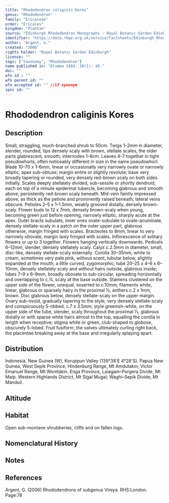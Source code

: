 ```yaml
---
title: "Rhododendron caliginis Kores"
genus: "Rhododendron"
family: "Ericaceae"
order: "Ericales"
kingdom: "Plantae"
source: "Edinburgh Rhododendron Monographs – Royal Botanic Garden Edinburgh"
identifier: "https://data.rbge.org.uk/service/factsheets/Edinburgh_Rhododendron_Monographs.xhtml"
author: "Argent, G."
created: "2006"
rights holder: "Royal Botanic Garden Edinburgh"
license: ""
tags: ["taxonomy", "Rhododendron"]
name published in: "Blumea 1984. 30(1): 45."
doi: ""
wfo id : ""
wfo parent id: ""
wfo accepted id: "" //if synonym                      
ipni id: ""
---
```


                       

# Rhododendron caliginis Kores

## Description
Small, straggling, much-branched shrub to 50cm. Twigs 1–2mm in diameter, slender, rounded, tips densely scaly with brown, stellate scales, the older parts glabrescent, smooth; internodes 1–8cm. Leaves 4–7 together in tight pseudowhorls, often noticeably different in size in the same pseudowhorl. Blade 10–70 x 1–6mm, linear or occasionally very narrowly ovate or narrowly elliptic; apex sub-obtuse; margin entire or slightly revolute; base very broadly tapering or rounded, very densely red-brown scaly on both sides initially. Scales deeply stellately divided, sub-sessile or shortly dendroid, each on top of a minute epidermal tubercle, becoming glabrous and smooth above, persistently red-brown scaly beneath. Mid-vein faintly impressed above, as thick as the petiole and prominently raised beneath; lateral veins obscure. Petioles 2–5 x 1–1.5mm, weakly grooved distally, densely brown-scaly. Flower buds to 12 x 7mm, densely brown-scaly when young, becoming green just before opening, narrowly elliptic, sharply acute at the apex. Outer bracts subulate, inner ones ovate-subulate to ovate-acuminate, densely stellate-scaly in a patch on the outer upper part, glabrous otherwise, margin fringed with scales. Bracteoles to 8mm, linear to very narrowly obovate, margin laxly fringed with scales. Inflorescence of solitary flowers or up to 3 together. Flowers hanging vertically downwards. Pedicels 6–12mm, slender, densely stellately scaly. Calyx c.2.5mm in diameter, small, disc-like, densely stellate-scaly externally. Corolla 30–35mm, white to cream, sometimes very pale pink, without scent, tubular below, slightly expanded at the mouth, a little curved, zygomorphic; tube 20–25 x 4–6 x 6–10mm, densely stellately scaly and without hairs outside, glabrous inside; lobes 7–9 x 6–9mm, broadly obovate to sub-circular, spreading horizontally and overlapping to c.¼, scaly at the base outside. Stamens clustered on the upper side of the flower, unequal, exserted to c.10mm; filaments white, linear, glabrous or sparsely hairy in the proximal ½; anthers c.2 x 1mm, brown. Disc glabrous below, densely stellate-scaly on the upper margin. Ovary sub-ovoid, gradually tapering to the style, very densely stellate-scaly and conspicuously 5-ribbed, c.7 x 3.5mm; style greenish-white, on the upper side of the tube, slender, scaly throughout the proximal 1⁄3, glabrous distally or with sparse white hairs almost to the top, equalling the corolla in length when receptive; stigma white or green, club-shaped to globose, obscurely 5-lobed. Fruit fusiform, the valves ultimately curling right back, the placentae breaking away at the base and irregularly splaying apart.

## Distribution
Indonesia, New Guinea (W), Koruppun Valley (139°38'E 4°28'S). Papua New Guinea, West Sepik Province, Hindenburg Range, Mt Amdutakin; Victor Emanuel Range, Mt Womtakin. Enga Province, Laiagam–Porgera Divide, Mt Maip. Western Highlands District, Mt Sigal Mugal; Waghi–Sepik Divide, Mt Manduil.

## Altitude


## Habitat
Open sub-montane shrubberies, cliffs and on fallen logs.

## Nomenclatural History

                       
## Notes


## References

Argent, G. (2006) Rhododendrons of subgenus Vireya. RHS:London. Page:78
